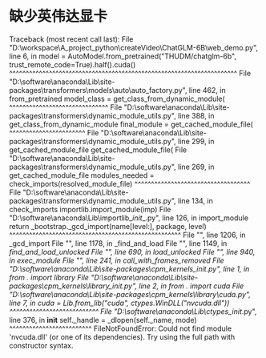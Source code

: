 <!--
 * @Author: “ifredom” ifredomvip@gmail.com
 * @Date: 2023-07-23 13:56:32
 * @LastEditors: “ifredom” ifredomvip@gmail.com
 * @LastEditTime: 2023-07-23 13:56:37
 * @FilePath: \createVideo\issuses\缺少英伟达显卡.md
 * @Description: 这是默认设置,请设置`customMade`, 打开koroFileHeader查看配置 进行设置: https://github.com/OBKoro1/koro1FileHeader/wiki/%E9%85%8D%E7%BD%AE 
-->
# 缺少英伟达显卡

Traceback (most recent call last):
  File "D:\workspace\A_project_python\createVideo\ChatGLM-6B\web_demo.py", line 6, in <module>
    model = AutoModel.from_pretrained("THUDM/chatglm-6b", trust_remote_code=True).half().cuda()
            ^^^^^^^^^^^^^^^^^^^^^^^^^^^^^^^^^^^^^^^^^^^^^^^^^^^^^^^^^^^^^^^^^^^^^
  File "D:\software\anaconda\Lib\site-packages\transformers\models\auto\auto_factory.py", line 462, in from_pretrained
    model_class = get_class_from_dynamic_module(
                  ^^^^^^^^^^^^^^^^^^^^^^^^^^^^^^
  File "D:\software\anaconda\Lib\site-packages\transformers\dynamic_module_utils.py", line 388, in get_class_from_dynamic_module
    final_module = get_cached_module_file(
                   ^^^^^^^^^^^^^^^^^^^^^^^
  File "D:\software\anaconda\Lib\site-packages\transformers\dynamic_module_utils.py", line 299, in get_cached_module_file
    get_cached_module_file(
  File "D:\software\anaconda\Lib\site-packages\transformers\dynamic_module_utils.py", line 269, in get_cached_module_file
    modules_needed = check_imports(resolved_module_file)
                     ^^^^^^^^^^^^^^^^^^^^^^^^^^^^^^^^^^^
  File "D:\software\anaconda\Lib\site-packages\transformers\dynamic_module_utils.py", line 134, in check_imports
    importlib.import_module(imp)
  File "D:\software\anaconda\Lib\importlib\__init__.py", line 126, in import_module
    return _bootstrap._gcd_import(name[level:], package, level)
           ^^^^^^^^^^^^^^^^^^^^^^^^^^^^^^^^^^^^^^^^^^^^^^^^^^^^
  File "<frozen importlib._bootstrap>", line 1206, in _gcd_import
  File "<frozen importlib._bootstrap>", line 1178, in _find_and_load
  File "<frozen importlib._bootstrap>", line 1149, in _find_and_load_unlocked
  File "<frozen importlib._bootstrap>", line 690, in _load_unlocked
  File "<frozen importlib._bootstrap_external>", line 940, in exec_module
  File "<frozen importlib._bootstrap>", line 241, in _call_with_frames_removed
  File "D:\software\anaconda\Lib\site-packages\cpm_kernels\__init__.py", line 1, in <module>
    from . import library
  File "D:\software\anaconda\Lib\site-packages\cpm_kernels\library\__init__.py", line 2, in <module>
    from . import cuda
  File "D:\software\anaconda\Lib\site-packages\cpm_kernels\library\cuda.py", line 7, in <module>
    cuda = Lib.from_lib("cuda", ctypes.WinDLL("nvcuda.dll"))
                                ^^^^^^^^^^^^^^^^^^^^^^^^^^^
  File "D:\software\anaconda\Lib\ctypes\__init__.py", line 376, in __init__
    self._handle = _dlopen(self._name, mode)
                   ^^^^^^^^^^^^^^^^^^^^^^^^^
FileNotFoundError: Could not find module 'nvcuda.dll' (or one of its dependencies). Try using the full path with constructor syntax.
